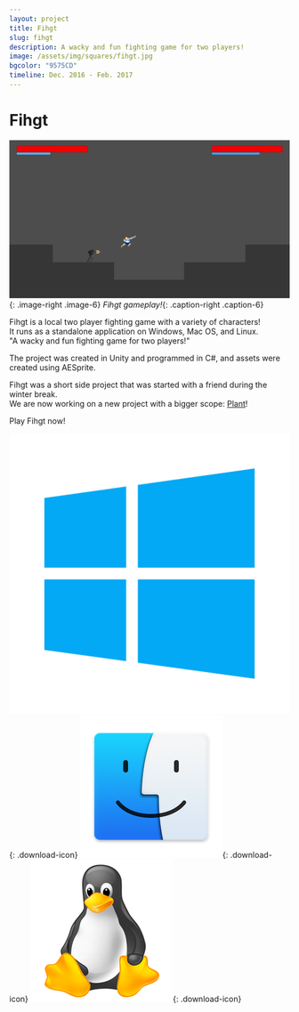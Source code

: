 ```yaml
---
layout: project
title: Fihgt
slug: fihgt
description: A wacky and fun fighting game for two players!
image: /assets/img/squares/fihgt.jpg
bgcolor: "9575CD"
timeline: Dec. 2016 - Feb. 2017
---
```


# Fihgt

![Fihgt](/assets/img/fihgt1-min.jpg){: .image-right .image-6}
*Fihgt gameplay!*{: .caption-right .caption-6}

Fihgt is a local two player fighting game with a variety of characters!  
It runs as a standalone application on Windows, Mac OS, and Linux.  
"A wacky and fun fighting game for two players!"  

The project was created in Unity and programmed in C#, and assets were created using AESprite.  

Fihgt was a short side project that was started with a friend during the winter break.  
We are now working on a new project with a bigger scope: [Plant](/projects/plant)!  


Play Fihgt now!  

[![Fihgt Windows](/assets/icons/winicon.png)](https://cdn.williamqin.com/Fihgt/Fihgt_win.zip){: .download-icon}
[![Fihgt Mac](/assets/icons/macicon.png)](https://cdn.williamqin.com/Fihgt/Fihgt_mac.zip){: .download-icon}
[![Fihgt Linux](/assets/icons/linicon.png)](https://cdn.williamqin.com/Fihgt/Fihgt_linux.zip){: .download-icon}